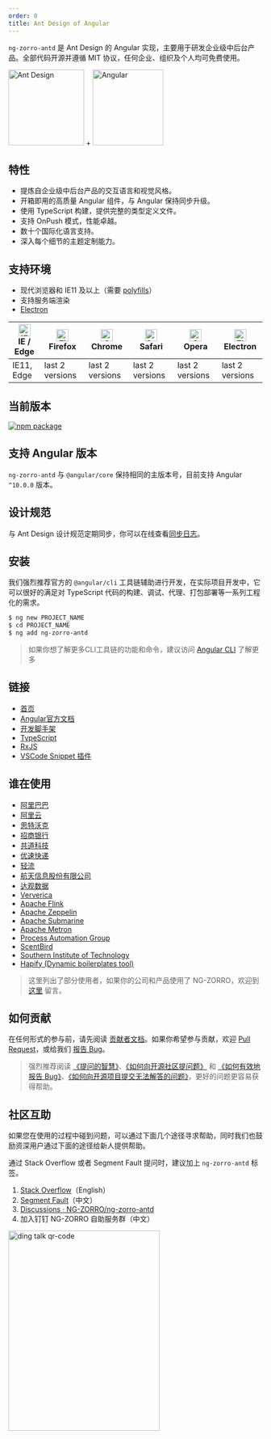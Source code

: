 ```yaml
---
order: 0
title: Ant Design of Angular
---
```


`ng-zorro-antd` 是 Ant Design 的 Angular 实现，主要用于研发企业级中后台产品。全部代码开源并遵循 MIT 协议，任何企业、组织及个人均可免费使用。

<div class="pic-plus">
  <img alt="Ant Design" width="150" height="150" src="https://gw.alipayobjects.com/zos/rmsportal/KDpgvguMpGfqaHPjicRK.svg">
  <span>+</span>
  <img alt="Angular" width="140" height="150" src="https://img.alicdn.com/tfs/TB1Z0PywTtYBeNjy1XdXXXXyVXa-186-200.svg">
</div>

## 特性

- 提炼自企业级中后台产品的交互语言和视觉风格。
- 开箱即用的高质量 Angular 组件，与 Angular 保持同步升级。
- 使用 TypeScript 构建，提供完整的类型定义文件。
- 支持 OnPush 模式，性能卓越。
- 数十个国际化语言支持。
- 深入每个细节的主题定制能力。

## 支持环境

- 现代浏览器和 IE11 及以上（需要 [polyfills](https://angular.io/guide/browser-support)）
- 支持服务端渲染
- [Electron](https://electron.atom.io/)

| [<img src="https://cdnjs.cloudflare.com/ajax/libs/browser-logos/62.2.25/edge/edge_48x48.png" alt="IE / Edge" width="24px" height="24px" />](https://godban.github.io/browsers-support-badges/)<br>IE / Edge | [<img src="https://cdnjs.cloudflare.com/ajax/libs/browser-logos/62.2.25/firefox/firefox_48x48.png" alt="Firefox" width="24px" height="24px" />](https://godban.github.io/browsers-support-badges/)<br>Firefox | [<img src="https://cdnjs.cloudflare.com/ajax/libs/browser-logos/62.2.25/chrome/chrome_48x48.png" alt="Chrome" width="24px" height="24px" />](https://godban.github.io/browsers-support-badges/)<br>Chrome | [<img src="https://cdnjs.cloudflare.com/ajax/libs/browser-logos/62.2.25/safari/safari_48x48.png" alt="Safari" width="24px" height="24px" />](https://godban.github.io/browsers-support-badges/)<br>Safari | [<img src="https://cdnjs.cloudflare.com/ajax/libs/browser-logos/62.2.25/opera/opera_48x48.png" alt="Opera" width="24px" height="24px" />](https://godban.github.io/browsers-support-badges/)<br>Opera | [<img src="https://cdnjs.cloudflare.com/ajax/libs/browser-logos/62.2.25/electron/electron_48x48.png" alt="Electron" width="24px" height="24px" />](https://godban.github.io/browsers-support-badges/)<br>Electron |
| --- | --- | --- | --- | --- | --- |
| IE11, Edge | last 2 versions | last 2 versions | last 2 versions | last 2 versions | last 2 versions |

## 当前版本

[![npm package](https://img.shields.io/npm/v/ng-zorro-antd.svg?style=flat-square)](https://www.npmjs.org/package/ng-zorro-antd)
## 支持 Angular 版本

`ng-zorro-antd` 与 `@angular/core` 保持相同的主版本号，目前支持 Angular `^10.0.0` 版本。

## 设计规范

与 Ant Design 设计规范定期同步，你可以在线查看[同步日志](https://github.com/NG-ZORRO/ng-zorro-antd/actions?query=workflow:"styles-sync")。

## 安装

我们强烈推荐官方的 `@angular/cli` 工具链辅助进行开发，在实际项目开发中，它可以很好的满足对 TypeScript 代码的构建、调试、代理、打包部署等一系列工程化的需求。

```bash
$ ng new PROJECT_NAME
$ cd PROJECT_NAME
$ ng add ng-zorro-antd
```

> 如果你想了解更多CLI工具链的功能和命令，建议访问 [Angular CLI](https://github.com/angular/angular-cli) 了解更多

## 链接

- [首页](https://ng.ant.design)
- [Angular官方文档](https://angular.io/)
- [开发脚手架](https://cli.angular.io/)
- [TypeScript](https://www.typescriptlang.org/)
- [RxJS](https://github.com/ReactiveX/rxjs)
- [VSCode Snippet 插件](https://marketplace.visualstudio.com/items?itemName=cipchk.ng-zorro-vscode)

## 谁在使用

- [阿里巴巴](https://www.alibaba.com/)
- [阿里云](https://www.aliyun.com/)
- [思特沃克](https://www.thoughtworks.com/)
- [招商银行](https://www.cmbchina.com/)
- [共道科技](https://www.gongdao.com/)
- [优速快递](https://www.uce.cn/)
- [轻流](https://qingflow.com/)
- [航天信息股份有限公司](https://www.aisino.com/)
- [达观数据](https://datagrand.com/)
- [Ververica](https://www.ververica.com/)
- [Apache Flink](https://flink.apache.org/)
- [Apache Zeppelin](https://zeppelin.apache.org/)
- [Apache Submarine](https://submarine.apache.org/)
- [Apache Metron](https://metron.apache.org/)
- [Process Automation Group](https://pag.company/)
- [ScentBird](https://www.scentbird.com/)
- [Southern Institute of Technology](https://www.sit.ac.nz/)
- [Hapify (Dynamic boilerplates tool)](https://hub.hapify.io/)

> 这里列出了部分使用者，如果你的公司和产品使用了 NG-ZORRO，欢迎到 [这里](https://github.com/NG-ZORRO/ng-zorro-antd/issues/1142) 留言。

## 如何贡献

在任何形式的参与前，请先阅读 [贡献者文档](https://github.com/NG-ZORRO/ng-zorro-antd/blob/master/CONTRIBUTING.md)。如果你希望参与贡献，欢迎 [Pull Request](https://github.com/NG-ZORRO/ng-zorro-antd/pulls)，或给我们 [报告 Bug](https://ng.ant.design/issue-helper/#/en)。

> 强烈推荐阅读 [《提问的智慧》](https://github.com/ryanhanwu/How-To-Ask-Questions-The-Smart-Way)、[《如何向开源社区提问题》](https://github.com/seajs/seajs/issues/545) 和 [《如何有效地报告 Bug》](https://www.chiark.greenend.org.uk/%7Esgtatham/bugs-cn.html)、[《如何向开源项目提交无法解答的问题》](https://zhuanlan.zhihu.com/p/25795393)，更好的问题更容易获得帮助。

## 社区互助

如果您在使用的过程中碰到问题，可以通过下面几个途径寻求帮助，同时我们也鼓励资深用户通过下面的途径给新人提供帮助。

通过 Stack Overflow 或者 Segment Fault 提问时，建议加上 `ng-zorro-antd` 标签。

1. [Stack Overflow](https://stackoverflow.com/questions/tagged/ng-zorro-antd)（English）
2. [Segment Fault](https://segmentfault.com/t/ng-zorro)（中文）
3. [Discussions · NG-ZORRO/ng-zorro-antd](https://github.com/NG-ZORRO/ng-zorro-antd/discussions)
4. 加入钉钉 NG-ZORRO 自助服务群（中文）

<img src="https://img.alicdn.com/tfs/TB1oRkkzy_1gK0jSZFqXXcpaXXa-750-990.jpg" width="300" height="396" loading="lazy" alt="ding talk qr-code">
